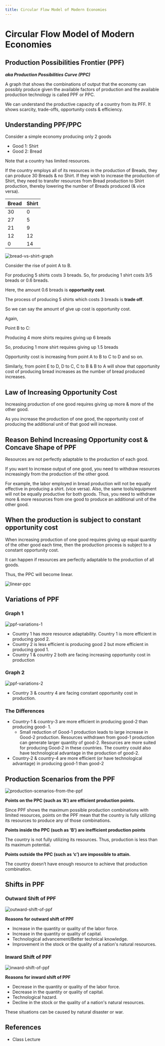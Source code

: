 ```yaml
---
title: Circular Flow Model of Modern Economies
---
```


# Circular Flow Model of Modern Economies

## Production Possibilities Frontier (PPF)

**_aka Production Possibilities Curve (PPC)_**

A graph that shows the combinations of output that the
economy can possibly produce given the available factors
of production and the available production technology is called PPF or PPC.

We can understand the productive capacity of a country
from its PFF. It shows scarcity, trade-offs, opportunity costs & efficiency.

## Understanding PPF/PPC

Consider a simple economy producing only 2 goods

- Good 1: Shirt
- Good 2: Bread

Note that a country has limited resources.

If the country employs all of its resources in the production of Breads, they can produce 30 Breads & no Shirt. If they wish to increase the production of Shirt, they need to transfer resources from Bread production to Shirt production, thereby lowering the number of Breads produced (& vice versa).

| Bread | Shirt |
| ----- | ----- |
| 30    | 0     |
| 27    | 5     |
| 21    | 9     |
| 12    | 12    |
| 0     | 14    |

![bread-vs-shirt-graph](./img/bread-vs-shirt-graph.png)

Consider the rise of point A to B.

For producing 5 shirts costs 3 breads.
So, for producing 1 shirt costs 3/5 breads or 0.6 breads.

Here, the amount 0.6 breads is **opportunity cost**.

The process of producing 5 shirts which costs 3 breads is **trade off**.

So we can say the amount of give up cost is opportunity cost.

Again,

Point B to C:

Producing 4 more shirts requires giving up 6 breads

So, producing 1 more shirt requires giving up 1.5 breads

Opportunity cost is increasing from point A to B to C to D and so on.

Similarly, from point E to D, D to C, C to B & B to A will show that opportunity cost of producing bread increases as the number of bread produced increases.

## Law of Increasing Opportunity Cost

Increasing production of one good requires giving up more & more of the other good.

As you increase the production of one good, the opportunity
cost of producing the additional unit of that good will increase.

## Reason Behind Increasing Opportunity cost & Concave Shape of PPF

Resources are not perfectly adaptable to the production of each good.

If you want to increase output of one good, you need to withdraw resources increasingly from the production of the other good.

For example, the labor employed in bread production will not be equally effective in producing a shirt. (vice versa). Also, the same tools/equipment will not be equally productive for both goods. Thus, you need to withdraw more & more resources from one good to produce an additional unit of the other good.

## When the production is subject to constant opportunity cost

When increasing production of one good requires giving up equal quantity of the other good each time, then the production process is subject to a constant opportunity cost.

It can happen if resources are perfectly adaptable to the production of all goods.

Thus, the PPC will become linear.

![linear-ppc](./img/linear-ppc.png)

## Variations of PPF

### Graph 1

![ppf-variations-1](./img/ppf-variations-1.png)

- Country 1 has more resource adaptability. Country 1 is more efficient in producing good 2.
- Country 2 is less efficient is producing good 2 but more efficient in producing good 1.
- Country 1 & country 2 both are facing increasing opportunity cost in production

### Graph 2

![ppf-variations-2](./img/ppf-variations-2.png)

- Country 3 & country 4 are facing constant opportunity cost in production.

### The Differences

- Country-1 & country-3 are more efficient in producing good-2 than producing good- 1.
  - Small reduction of Good-1 production leads to large increase in Good-2 production. Resources withdrawn from good-1 production can generate larger quantity of good-2. Resources are more suited for producing Good-2 in these countries. The country could also have technological advantage in the production of good-2.
- Country-2 & country-4 are more efficient (or have
  technological advantage) in producing good-1 than good-2

## Production Scenarios from the PPF

![production-scenarios-from-the-ppf](./img/production-scenarios-from-the-ppf.png)

**Points on the PPC (such as ‘A’) are efficient production points.**

Since PPF shows the maximum possible production combinations with limited resources, points on the PPF mean that the country is fully utilizing its resources to produce any of those combinations.

**Points inside the PPC (such as ‘B’) are inefficient production points**

The country is not fully utilizing its resources. Thus, production is less than its maximum potential.

**Points outside the PPC (such as ‘c’) are impossible to attain.**

The country doesn’t have enough resource to achieve that production combination.

## Shifts in PPF

### Outward Shift of PPF

![outward-shift-of-ppf](./img/outward-shift-of-ppf.png)

**Reasons for outward shift of PPF**

- Increase in the quantity or quality of the labor force.
- Increase in the quantity or quality of capital.
- Technological advancement/Better technical knowledge.
- Improvement in the stock or the quality of a nation's natural resources.

### Inward Shift of PPF

![inward-shift-of-ppf](./img/inward-shift-of-ppf.png)

**Reasons for inward shift of PPF**

- Decrease in the quantity or quality of the labor force.
- Decrease in the quantity or quality of capital.
- Technological hazard.
- Decline in the stock or the quality of a nation's natural resources.

These situations can be caused by natural disaster or war.

## References

- Class Lecture
